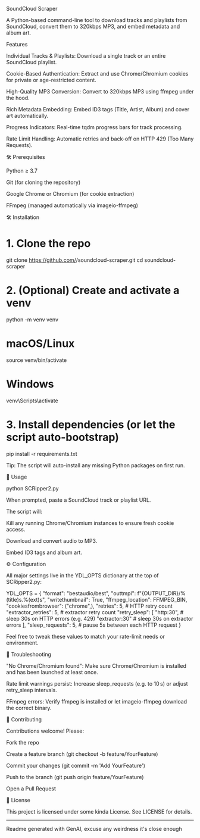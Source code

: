 SoundCloud Scraper

A Python-based command-line tool to download tracks and playlists from SoundCloud, convert them to 320kbps MP3, and embed metadata and album art.

Features

Individual Tracks & Playlists: Download a single track or an entire SoundCloud playlist.

Cookie-Based Authentication: Extract and use Chrome/Chromium cookies for private or age-restricted content.

High-Quality MP3 Conversion: Convert to 320kbps MP3 using ffmpeg under the hood.

Rich Metadata Embedding: Embed ID3 tags (Title, Artist, Album) and cover art automatically.

Progress Indicators: Real-time tqdm progress bars for track processing.

Rate Limit Handling: Automatic retries and back-off on HTTP 429 (Too Many Requests).


🛠️ Prerequisites

Python ≥ 3.7

Git (for cloning the repository)

Google Chrome or Chromium (for cookie extraction)

FFmpeg (managed automatically via imageio-ffmpeg)

🛠️ Installation

# 1. Clone the repo
git clone https://github.com/<your-username>/soundcloud-scraper.git
cd soundcloud-scraper

# 2. (Optional) Create and activate a venv
python -m venv venv
# macOS/Linux
source venv/bin/activate
# Windows
venv\Scripts\activate

# 3. Install dependencies (or let the script auto-bootstrap)
pip install -r requirements.txt

Tip: The script will auto-install any missing Python packages on first run.

🚀 Usage

python SCRipper2.py

When prompted, paste a SoundCloud track or playlist URL.

The script will:

Kill any running Chrome/Chromium instances to ensure fresh cookie access.

Download and convert audio to MP3.

Embed ID3 tags and album art.

⚙️ Configuration

All major settings live in the YDL_OPTS dictionary at the top of SCRipper2.py:

YDL_OPTS = {
    "format": "bestaudio/best",
    "outtmpl": f"{OUTPUT_DIR}/%(title)s.%(ext)s",
    "writethumbnail": True,
    "ffmpeg_location": FFMPEG_BIN,
    "cookiesfrombrowser": ("chrome",),
    "retries": 5,                # HTTP retry count
    "extractor_retries": 5,      # extractor retry count
    "retry_sleep": [
        "http:30",               # sleep 30s on HTTP errors (e.g. 429)
        "extractor:30"           # sleep 30s on extractor errors
    ],
    "sleep_requests": 5,         # pause 5s between each HTTP request
}

Feel free to tweak these values to match your rate-limit needs or environment.

🐞 Troubleshooting

"No Chrome/Chromium found": Make sure Chrome/Chromium is installed and has been launched at least once.

Rate limit warnings persist: Increase sleep_requests (e.g. to 10 s) or adjust retry_sleep intervals.

FFmpeg errors: Verify ffmpeg is installed or let imageio-ffmpeg download the correct binary.

🤝 Contributing

Contributions welcome! Please:

Fork the repo

Create a feature branch (git checkout -b feature/YourFeature)

Commit your changes (git commit -m 'Add YourFeature')

Push to the branch (git push origin feature/YourFeature)

Open a Pull Request

📄 License

This project is licensed under some kinda License. See LICENSE for details.


_____________________________________________________________________________

Readme generated with GenAI, excuse any weirdness it's close enough

